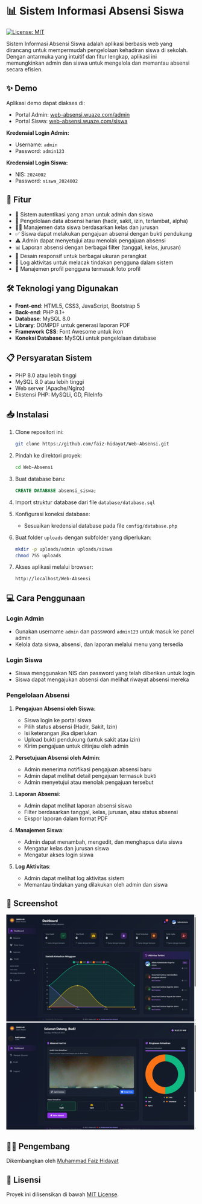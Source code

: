 # 📊 Sistem Informasi Absensi Siswa

[![License: MIT](https://img.shields.io/badge/License-MIT-yellow.svg)](https://opensource.org/licenses/MIT)

Sistem Informasi Absensi Siswa adalah aplikasi berbasis web yang dirancang untuk mempermudah pengelolaan kehadiran siswa di sekolah. Dengan antarmuka yang intuitif dan fitur lengkap, aplikasi ini memungkinkan admin dan siswa untuk mengelola dan memantau absensi secara efisien.

## ✨ Demo

Aplikasi demo dapat diakses di:

-   Portal Admin: [web-absensi.wuaze.com/admin](https://web-absensi.wuaze.com/admin/)
-   Portal Siswa: [web-absensi.wuaze.com/siswa](https://web-absensi.wuaze.com/siswa/)

**Kredensial Login Admin:**

-   Username: `admin`
-   Password: `admin123`

**Kredensial Login Siswa:**

-   NIS: `2024002`
-   Password: `siswa_2024002`

## 🚀 Fitur

-   🔐 Sistem autentikasi yang aman untuk admin dan siswa
-   📝 Pengelolaan data absensi harian (hadir, sakit, izin, terlambat, alpha)
-   👨‍🎓 Manajemen data siswa berdasarkan kelas dan jurusan
-   ✅ Siswa dapat melakukan pengajuan absensi dengan bukti pendukung
-   ⚠️ Admin dapat menyetujui atau menolak pengajuan absensi
-   📊 Laporan absensi dengan berbagai filter (tanggal, kelas, jurusan)
-   📱 Desain responsif untuk berbagai ukuran perangkat
-   🔄 Log aktivitas untuk melacak tindakan pengguna dalam sistem
-   👤 Manajemen profil pengguna termasuk foto profil

## 🛠️ Teknologi yang Digunakan

-   **Front-end**: HTML5, CSS3, JavaScript, Bootstrap 5
-   **Back-end**: PHP 8.1+
-   **Database**: MySQL 8.0
-   **Library**: DOMPDF untuk generasi laporan PDF
-   **Framework CSS**: Font Awesome untuk ikon
-   **Koneksi Database**: MySQLi untuk pengelolaan database

## 📋 Persyaratan Sistem

-   PHP 8.0 atau lebih tinggi
-   MySQL 8.0 atau lebih tinggi
-   Web server (Apache/Nginx)
-   Ekstensi PHP: MySQLi, GD, FileInfo

## 📥 Instalasi

1. Clone repositori ini:

    ```bash
    git clone https://github.com/faiz-hidayat/Web-Absensi.git
    ```

2. Pindah ke direktori proyek:

    ```bash
    cd Web-Absensi
    ```

3. Buat database baru:

    ```sql
    CREATE DATABASE absensi_siswa;
    ```

4. Import struktur database dari file `database/database.sql`

5. Konfigurasi koneksi database:

    - Sesuaikan kredensial database pada file `config/database.php`

6. Buat folder `uploads` dengan subfolder yang diperlukan:

    ```bash
    mkdir -p uploads/admin uploads/siswa
    chmod 755 uploads
    ```

7. Akses aplikasi melalui browser:
    ```
    http://localhost/Web-Absensi
    ```

## 💻 Cara Penggunaan

### Login Admin

-   Gunakan username `admin` dan password `admin123` untuk masuk ke panel admin
-   Kelola data siswa, absensi, dan laporan melalui menu yang tersedia

### Login Siswa

-   Siswa menggunakan NIS dan password yang telah diberikan untuk login
-   Siswa dapat mengajukan absensi dan melihat riwayat absensi mereka

### Pengelolaan Absensi

1. **Pengajuan Absensi oleh Siswa**:

    - Siswa login ke portal siswa
    - Pilih status absensi (Hadir, Sakit, Izin)
    - Isi keterangan jika diperlukan
    - Upload bukti pendukung (untuk sakit atau izin)
    - Kirim pengajuan untuk ditinjau oleh admin

2. **Persetujuan Absensi oleh Admin**:

    - Admin menerima notifikasi pengajuan absensi baru
    - Admin dapat melihat detail pengajuan termasuk bukti
    - Admin menyetujui atau menolak pengajuan tersebut

3. **Laporan Absensi**:

    - Admin dapat melihat laporan absensi siswa
    - Filter berdasarkan tanggal, kelas, jurusan, atau status absensi
    - Ekspor laporan dalam format PDF

4. **Manajemen Siswa**:

    - Admin dapat menambah, mengedit, dan menghapus data siswa
    - Mengatur kelas dan jurusan siswa
    - Mengatur akses login siswa

5. **Log Aktivitas**:
    - Admin dapat melihat log aktivitas sistem
    - Memantau tindakan yang dilakukan oleh admin dan siswa

## 📸 Screenshot

![Dashboard Admin](/screenshots/dashboard-admin.png)
![Dashboard Siswa](/screenshots/dashboard-siswa.png)

## 👨‍💻 Pengembang

Dikembangkan oleh [Muhammad Faiz Hidayat](https://github.com/faiz-hidayat)

## 📄 Lisensi

Proyek ini dilisensikan di bawah [MIT License](LICENSE).
